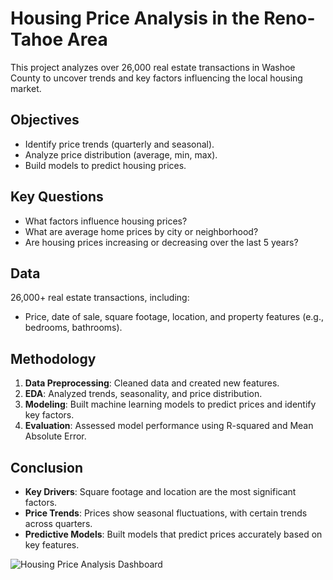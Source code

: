 # Housing Price Analysis in the Reno-Tahoe Area

This project analyzes over 26,000 real estate transactions in Washoe County to uncover trends and key factors influencing the local housing market.

## Objectives
- Identify price trends (quarterly and seasonal).
- Analyze price distribution (average, min, max).
- Build models to predict housing prices.

## Key Questions
- What factors influence housing prices?
- What are average home prices by city or neighborhood?
- Are housing prices increasing or decreasing over the last 5 years?

## Data
26,000+ real estate transactions, including:
- Price, date of sale, square footage, location, and property features (e.g., bedrooms, bathrooms).

## Methodology
1. **Data Preprocessing**: Cleaned data and created new features.
2. **EDA**: Analyzed trends, seasonality, and price distribution.
3. **Modeling**: Built machine learning models to predict prices and identify key factors.
4. **Evaluation**: Assessed model performance using R-squared and Mean Absolute Error.

## Conclusion
- **Key Drivers**: Square footage and location are the most significant factors.
- **Price Trends**: Prices show seasonal fluctuations, with certain trends across quarters.
- **Predictive Models**: Built models that predict prices accurately based on key features.

![Housing Price Analysis Dashboard](https://github.com/user-attachments/assets/4e68d37c-b378-4061-ab3c-833e1a1c0e46)
